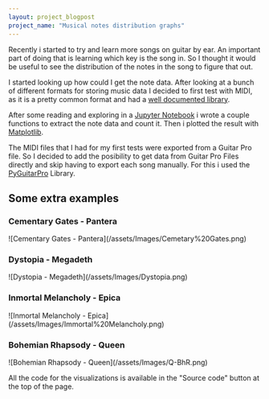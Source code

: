 ```yaml
---
layout: project_blogpost
project_name: "Musical notes distribution graphs"
---
```


Recently i started to try and learn more songs on guitar by ear. An important part of doing that is learning which key is the song in. So I thought it would be useful to see the distribution of the notes in the song to figure that out.

I started looking up how could I get the note data. After looking at a bunch of different formats for storing music data I decided to first test with MIDI, as it is a pretty common format and had a [well documented library](https://mido.readthedocs.io/).

After some reading and exploring in a [Jupyter Notebook](https://github.com/Eyon42/MIDI-Note-Analizer/blob/master/Music_analyzer.ipynb) i wrote a couple functions to extract the note data and count it. Then i plotted the result with [Matplotlib](https://matplotlib.org/).

The MIDI files that I had for my first tests were exported from a Guitar Pro file. So I decided to add the posibility to get data from Guitar Pro Files directly and skip having to export each song manually. For this i used the [PyGuitarPro](https://pyguitarpro.readthedocs.io) Library.

## Some extra examples

<h3 class="center"> Cementary Gates - Pantera </h3>
![Cementary Gates - Pantera](/assets/Images/Cemetary%20Gates.png)

<h3 class="center"> Dystopia - Megadeth </h3>
![Dystopia - Megadeth](/assets/Images/Dystopia.png)

<h3 class="center"> Inmortal Melancholy - Epica </h3>
![Inmortal Melancholy - Epica](/assets/Images/Immortal%20Melancholy.png)

<h3 class="center"> Bohemian Rhapsody - Queen </h3>
![Bohemian Rhapsody - Queen](/assets/Images/Q-BhR.png)

All the code for the visualizations is available in the "Source code" button at the top of the page.